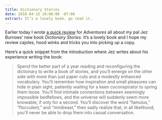 ```yaml
---
title: Dictionary Stories
date: 2018-04-15 19:08:00 -07:00
extract: It’s a lovely book, go read it.
---
```


Earlier today I wrote [a quick review](https://buttondown.email/robinrendle/archive/2bfbe7ec-f355-4b75-992c-b6891e453b1c) for _Adventures_ all about my pal Jez Burrows’ new book _Dictionary Stories_. It’s a lovely book and I hope my review cajoles, hood winks and tricks you into picking up a copy.

Here’s a quick snippet from the introduction where Jez writes about his experience writing the book:

> Spend the better part of a year reading and reconfiguring the dictionary to write a book of stories, and you’ll emerge on the other side with more than just paper cuts and a modestly enhanced vocabulary. You’ll remember how inspiration and small pleasures can hide in plain sight, patiently waiting for a keen coconspirator to spring them loose. You’ll find intimate connections between seemingly impossible bedfellows, and the universe will suddenly seem more knowable, if only for a second. You’ll discover the word “famulus,” “flocculent,” and “minibeast,” then sadly realize that, in all likelihood, you’ll never be able to drop them into casual conversation.